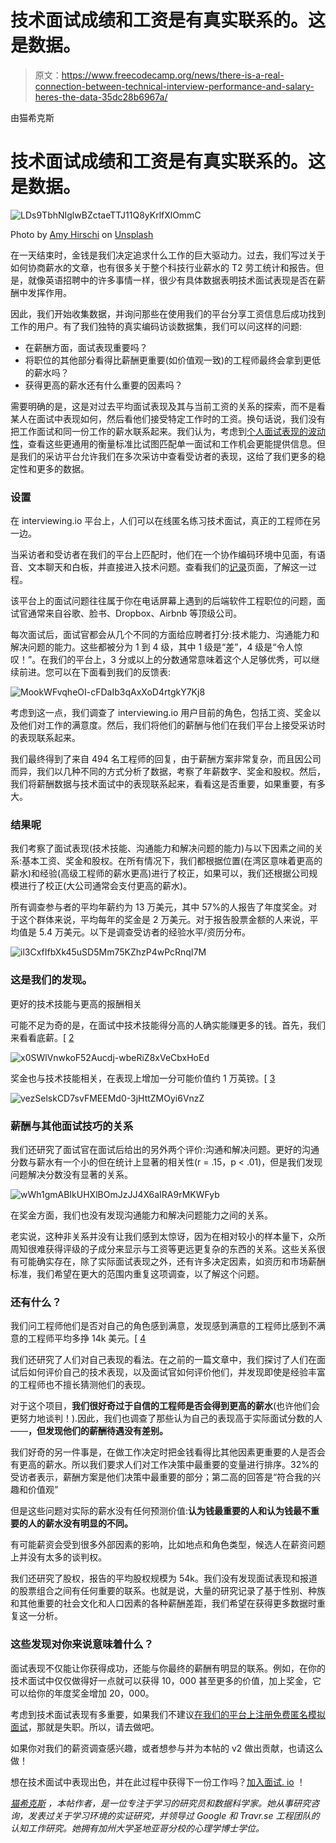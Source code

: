# 技术面试成绩和工资是有真实联系的。这是数据。

> 原文：<https://www.freecodecamp.org/news/there-is-a-real-connection-between-technical-interview-performance-and-salary-heres-the-data-35dc28b6967a/>

由猫希克斯

# 技术面试成绩和工资是有真实联系的。这是数据。

![LDs9TbhNIglwBZctaeTTJ11Q8yKrlfXlOmmC](img/0dda584f1797b902d95bec48e37d3500.png)

Photo by [Amy Hirschi](https://unsplash.com/photos/JaoVGh5aJ3E?utm_source=unsplash&utm_medium=referral&utm_content=creditCopyText) on [Unsplash](https://unsplash.com/search/photos/interview?utm_source=unsplash&utm_medium=referral&utm_content=creditCopyText)

在一天结束时，金钱是我们决定追求什么工作的巨大驱动力。过去，我们写过关于如何协商薪水的文章，也有很多关于整个科技行业薪水的 T2 劳工统计和报告。但是，就像英语招聘中的许多事情一样，很少有具体数据表明技术面试表现是否在薪酬中发挥作用。

因此，我们开始收集数据，并询问那些在使用我们的平台分享工资信息后成功找到工作的用户。有了我们独特的真实编码访谈数据集，我们可以问这样的问题:

*   在薪酬方面，面试表现重要吗？
*   将职位的其他部分看得比薪酬更重要(如价值观一致)的工程师最终会拿到更低的薪水吗？
*   获得更高的薪水还有什么重要的因素吗？

需要明确的是，这是对过去平均面试表现及其与当前工资的关系的探索，而不是看某人在面试中表现如何，然后看他们接受特定工作时的工资。换句话说，我们没有把工作面试和同一份工作的薪水联系起来。我们认为，考虑到[个人面试表现的波动性](http://blog.interviewing.io/after-a-lot-more-data-technical-interview-performance-really-is-kind-of-arbitrary/)，查看这些更通用的衡量标准比试图匹配单一面试和工作机会更能提供信息。但是我们的采访平台允许我们在多次采访中查看受访者的表现，这给了我们更多的稳定性和更多的数据。

### 设置

在 interviewing.io 平台上，人们可以在线匿名练习技术面试，真正的工程师在另一边。

当采访者和受访者在我们的平台上匹配时，他们在一个协作编码环境中见面，有语音、文本聊天和白板，并直接进入技术问题。查看我们的[记录](https://interviewing.io/recordings/)页面，了解这一过程。

该平台上的面试问题往往属于你在电话屏幕上遇到的后端软件工程职位的问题，面试官通常来自谷歌、脸书、Dropbox、Airbnb 等顶级公司。

每次面试后，面试官都会从几个不同的方面给应聘者打分:技术能力、沟通能力和解决问题的能力。这些都被分为 1 到 4 级，其中 1 级是“差”，4 级是“令人惊叹！”。在我们的平台上，3 分或以上的分数通常意味着这个人足够优秀，可以继续前进。您可以在下面看到我们的反馈表:

![MookWFvqheOI-cFDaIb3qAxXoD4rtgkY7Kj8](img/ce7807dc0d3a6d8538d02fd04c90328c.png)

考虑到这一点，我们调查了 interviewing.io 用户目前的角色，包括工资、奖金以及他们对工作的满意度。然后，我们将他们的薪酬与他们在我们平台上接受采访时的表现联系起来。

我们最终得到了来自 494 名工程师的回复，由于薪酬方案非常复杂，而且因公司而异，我们以几种不同的方式分析了数据，考察了年薪数字、奖金和股权。然后，我们将薪酬数据与技术面试中的表现联系起来，看看这是否重要，如果重要，有多大。

### 结果呢

我们考察了面试表现(技术技能、沟通能力和解决问题的能力)与以下因素之间的关系:基本工资、奖金和股权。在所有情况下，我们都根据位置(在湾区意味着更高的薪水)和经验(高级工程师的薪水更高)进行了校正，如果可以，我们还根据公司规模进行了校正(大公司通常会支付更高的薪水)。

所有调查参与者的平均年薪约为 13 万美元，其中 57%的人报告了年度奖金。对于这个群体来说，平均每年的奖金是 2 万美元。对于报告股票金额的人来说，平均值是 5.4 万美元。以下是调查受访者的经验水平/资历分布。

![il3CxfIfbXk45uSD5Mm75KZhzP4wPcRnqI7M](img/30ece4dffa63063c0160234dc11e0c54.png)

### 这是我们的发现。

更好的技术技能与更高的报酬相关

可能不足为奇的是，在面试中技术技能得分高的人确实能赚更多的钱。首先，我们来看看底薪。[ [2](http://blog.interviewing.io/#perfcomp-fn2)

![x0SWlVnwkoF52Aucdj-wbeRiZ8xVeCbxHoEd](img/690805e36cd86ce7d3270fcf48064f7b.png)

奖金也与技术技能相关，在表现上增加一分可能价值约 1 万英镑。[ [3](http://blog.interviewing.io/#perfcomp-fn3)

![vezSelskCD7svFMEEMd0-3jHttZMOyi6VnzZ](img/ea6437010d6f9b4bb5f8df334c677a1c.png)

### 薪酬与其他面试技巧的关系

我们还研究了面试官在面试后给出的另外两个评价:沟通和解决问题。更好的沟通分数与薪水有一个小的但在统计上显著的相关性(r = .15，p < .01)，但是我们发现问题解决分数没有显著的关系。

![wWh1gmABIkUHXlBOmJzJJ4X6aIRA9rMKWFyb](img/46b2914949546307206460edcdf45016.png)

在奖金方面，我们也没有发现沟通能力和解决问题能力之间的关系。

老实说，这种非关系并没有让我们感到太惊讶，因为在相对较小的样本量下，众所周知很难获得评级的子成分来显示与工资等更远更复杂的东西的关系。这些关系很有可能确实存在，除了实际面试表现之外，还有许多决定因素，如资历和市场薪酬标准，我们希望在更大的范围内重复这项调查，以了解这个问题。

### 还有什么？

我们问工程师他们是否对自己的角色感到满意，发现感到满意的工程师比感到不满意的工程师平均多挣 14k 美元。[ [4](http://blog.interviewing.io/#perfcomp-fn4)

我们还研究了人们对自己表现的看法。在之前的一篇文章中，我们探讨了人们在面试后如何评价自己的技术表现，以及面试官如何评价他们，并发现即使是经验丰富的工程师也不擅长猜测他们的表现。

对于这个项目，**我们很好奇过于自信的工程师是否会得到更高的薪水**(也许他们会更努力地谈判！).因此，我们也调查了那些认为自己的表现高于实际面试分数的人——**，但发现他们的薪酬待遇没有差别。**

我们好奇的另一件事是，在做工作决定时把金钱看得比其他因素更重要的人是否会有更高的薪水。所以我们要求人们对工作决策中最重要的变量进行排序。32%的受访者表示，薪酬方案是他们决策中最重要的部分；第二高的回答是“符合我的兴趣和价值观”

但是这些问题对实际的薪水没有任何预测价值:**认为钱最重要的人和认为钱最不重要的人的薪水没有明显的不同。**

有可能薪资会受到很多外部因素的影响，比如地点和角色类型，候选人在薪资问题上并没有太多的谈判权。

我们还研究了股权，报告的平均股权规模为 54k。我们没有发现面试表现和报道的股票组合之间有任何重要的联系。也就是说，大量的研究记录了基于性别、种族和其他重要的社会文化和人口因素的各种薪酬差距，我们希望在获得更多数据时重复这一分析。

### 这些发现对你来说意味着什么？

面试表现不仅能让你获得成功，还能与你最终的薪酬有明显的联系。例如，在你的技术面试中仅仅做得好一点就可以获得 10，000 甚至更多的价值，加上奖金，它可以给你的年度奖金增加 20，000。

考虑到技术面试表现有多重要，如果我们不建议[在我们的平台上注册免费匿名模拟面试](https://interviewing.io/signup)，那就是失职。所以，请去做吧。

如果你对我们的薪资调查感兴趣，或者想参与并为本帖的 v2 做出贡献，也请这么做！

想在技术面试中表现出色，并在此过程中获得下一份工作吗？[加入面试. io](http://www.interviewing.io) ！

[*猫希克斯*](https://www.drcathicks.com/) *，本帖作者，是一位专注于学习的研究员和数据科学家。她从事研究咨询，发表过关于学习环境的实证研究，并领导过 Google 和 Travr.se 工程团队的认知工作研究。她拥有加州大学圣地亚哥分校的心理学博士学位。*